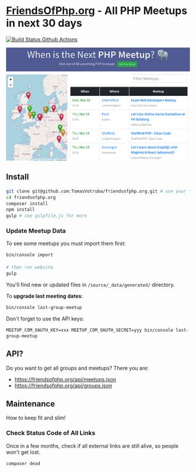 # [FriendsOfPhp.org](https://www.friendsofphp.org) - All PHP Meetups in next 30 days

[![Build Status Github Actions](https://img.shields.io/github/workflow/status/tomasvotruba/friendsofphp.org/Code_Checks?style=flat-square)](https://github.com/TomasVotruba/friendsofphp.org/actions)

<div align="center">
   <img src="/docs/preview.png?v=1">
</div>

## Install

```sh
git clone git@github.com:TomasVotruba/friendsofphp.org.git # use your fork to contribute
cd friendsofphp.org
composer install
npm install
gulp # see gulpfile.js for more
```

### Update Meetup Data

To see some meetups you must import them first:

```bash
bin/console import

# then run website
gulp
```

You'll find new or updated files in `/source/_data/generated/` directory.

To **upgrade last meeting dates**:

```bash
bin/console last-group-meetup
```

Don't forget to use the API keys:

```
MEETUP_COM_OAUTH_KEY=xxx MEETUP_COM_OAUTH_SECRET=yyy bin/console last-group-meetup
```

## API?

Do you want to get all groups and meetups? There you are:

- https://friendsofphp.org/api/meetups.json 
- https://friendsofphp.org/api/groups.json

## Maintenance

How to keep fit and slim!

### Check Status Code of All Links

Once in a few months, check if all external links are still alive, so people won't get lost.

```bash
composer dead
```
